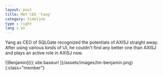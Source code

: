 ```yaml
---
layout: post
title: Met CEO 'Yang'
category: timeline
type : right
lang : en
---
```



Yang as CEO of SQLGate recognized the potentials of AXISJ straight away. After using various kinds of UI, he couldn't find any better one than AXISJ and plays an active role in AXISJ now.

![Benjamin]({{ site.baseurl }}/assets/images/tm-benjamin.png){:class="member"}